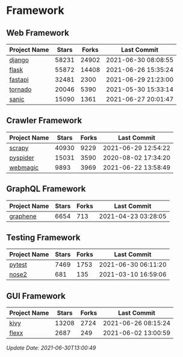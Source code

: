 # Framework

## Web Framework
| Project Name | Stars | Forks | Last Commit |
| ------------ | ----- | ----- | ----------- |
| [django](https://github.com/django/django) | 58231 | 24902 | 2021-06-30 08:08:55 |
| [flask](https://github.com/pallets/flask) | 55872 | 14408 | 2021-06-26 15:35:24 |
| [fastapi](https://github.com/tiangolo/fastapi) | 32481 | 2300 | 2021-06-29 21:23:00 |
| [tornado](https://github.com/tornadoweb/tornado) | 20046 | 5390 | 2021-05-30 15:33:14 |
| [sanic](https://github.com/sanic-org/sanic) | 15090 | 1361 | 2021-06-27 20:01:47 |

## Crawler Framework
| Project Name | Stars | Forks | Last Commit |
| ------------ | ----- | ----- | ----------- |
| [scrapy](https://github.com/scrapy/scrapy) | 40930 | 9229 | 2021-06-29 12:54:22 |
| [pyspider](https://github.com/binux/pyspider) | 15031 | 3590 | 2020-08-02 17:34:20 |
| [webmagic](https://github.com/code4craft/webmagic) | 9893 | 3969 | 2021-06-22 13:58:49 |

## GraphQL Framework
| Project Name | Stars | Forks | Last Commit |
| ------------ | ----- | ----- | ----------- |
| [graphene](https://github.com/graphql-python/graphene) | 6654 | 713 | 2021-04-23 03:28:05 |

## Testing Framework
| Project Name | Stars | Forks | Last Commit |
| ------------ | ----- | ----- | ----------- |
| [pytest](https://github.com/pytest-dev/pytest) | 7469 | 1753 | 2021-06-30 06:11:20 |
| [nose2](https://github.com/nose-devs/nose2) | 681 | 135 | 2021-03-10 16:59:06 |

## GUI Framework
| Project Name | Stars | Forks | Last Commit |
| ------------ | ----- | ----- | ----------- |
| [kivy](https://github.com/kivy/kivy) | 13208 | 2724 | 2021-06-26 08:15:24 |
| [flexx](https://github.com/flexxui/flexx) | 2687 | 249 | 2021-06-02 13:00:59 |

*Update Date: 2021-06-30T13:00:49*